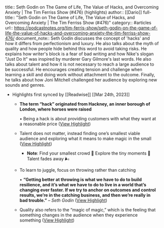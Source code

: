title:: Seth Godin on The Game of Life, The Value of Hacks, and Overcoming Anxiety | The Tim Ferriss Show (#476) (highlights)
author:: [[Dario]]
full-title:: "Seth Godin on The Game of Life, The Value of Hacks, and Overcoming Anxiety | The Tim Ferriss Show (\#476)"
category:: #articles
url:: https://podcastnotes.org/tim-ferris-show/seth-godin-on-the-game-of-life-the-value-of-hacks-and-overcoming-anxiety-the-tim-ferriss-show-476/
document_note:: Seth Godin discusses the concept of 'hacks' and how it differs from perfectionism and luxury. He also talks about the myth of quality and how people hide behind this word to avoid taking risks. He explains how writer's block is a fear of bad writing and how Nike's slogan "Just Do It" was inspired by murderer Gary Gilmore's last words. He also talks about talent and how it is not necessary to reach a large audience to be successful. He encourages creating tension and challenge when learning a skill and doing work without attachment to the outcome. Finally, he talks about how Joni Mitchell challenged her audience by exploring new sounds and genres.

- Highlights first synced by [[Readwise]] [[Mar 24th, 2023]]
	- **The term “hack” originated from Hackney, an inner borough of London, where horses were raised**
	  
	  •   Being a hack is about providing customers with what they want at a reasonable price ([View Highlight](https://read.readwise.io/read/01gw862ja9py02343wxt1m8rk7))
	- Talent does not matter, instead finding one’s smallest viable audience and exploring what it means to make magic in the small ([View Highlight](https://read.readwise.io/read/01gw863pb9s3bdd50b8txrzbak))
		- **Note**: Find your smallest crowd 🤝
		  Explore the tiny moments 🤔
		  Talent fades away 🌬
	- To learn to juggle, focus on throwing rather than catching
	  
	  •   **“Getting better at throwing is what we have to do to build resilience, and it’s what we have to do to live in a world that’s changing ever faster. If we try to anchor on outcomes and control results, we’re in the catching business, and then we’re really in bad trouble.”** – *Seth Godin* ([View Highlight](https://read.readwise.io/read/01gw864fv76acwpf83dekqbydp))
	- Quality also refers to the “magic of magic,” which is the feeling that something changes in the audience when they experience something ([View Highlight](https://read.readwise.io/read/01gw864vrff7d4cs6sf0948cc5))